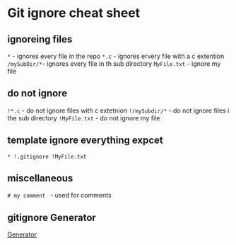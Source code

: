 # Git ignore cheat sheet
## ignoreing files
`*` - ignores every file in the repo
`*.c` - ignores ervery file with a c extention
`/mySubDir/*`- ignores every file in th sub directory
`MyFile.txt` - ignore my file 

## do not ignore
`!*.c` - do not ignore files with c extetnion
`!/mySubdir/*` - do not ignore files i the sub directory
`!MyFile.txt` - do not ignore my file

## template ignore everything expcet
`*
!.gitignore
!MyFile.txt`

## miscellaneous
`# my comment ` - used for comments 

## gitignore Generator
[Generator](https://www.toptal.com/developers/gitignore)
